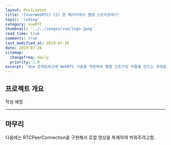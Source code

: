 ```yaml
---
layout: PostLayout
title: '[Vue+WebRTC] (2) 한 페이지에서 웹캠 스트리밍하기'
topic: 'coding'
category: vueRTC
thumbnail: '../../images/vue/logo.jpeg'
read_time: true
comments: true
last_modified_at: 2019-07-28
date: 2019-07-28
sitemap:
  changefreq: daily
  priority: 1.0
excerpt: 'Vue 프레임워크에 WebRTC 기술을 적용하여 웹캠 스트리밍 어플을 만드는 과정을 설명합니다.'
---
```


## 프로젝트 개요

작성 예정

---

## 마무리

다음에는 RTCPeerConnection을 구현해서 로컬 영상을 복제하여 띄워주려고함.
